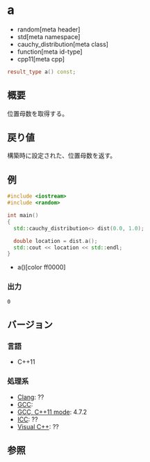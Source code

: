 # a
* random[meta header]
* std[meta namespace]
* cauchy_distribution[meta class]
* function[meta id-type]
* cpp11[meta cpp]

```cpp
result_type a() const;
```

## 概要
位置母数を取得する。


## 戻り値
構築時に設定された、位置母数を返す。


## 例
```cpp example
#include <iostream>
#include <random>

int main()
{
  std::cauchy_distribution<> dist(0.0, 1.0);

  double location = dist.a();
  std::cout << location << std::endl;
}
```
* a()[color ff0000]

### 出力
```
0
```

## バージョン
### 言語
- C++11

### 処理系
- [Clang](/implementation.md#clang): ??
- [GCC](/implementation.md#gcc): 
- [GCC, C++11 mode](/implementation.md#gcc): 4.7.2
- [ICC](/implementation.md#icc): ??
- [Visual C++](/implementation.md#visual_cpp): ??


## 参照


